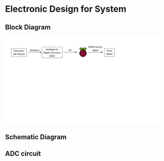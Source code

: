 # Electronic Design for System

## Block Diagram
![Electronics Block Diagram](images/Electronics_BD.png)

## Schematic Diagram


## ADC circuit


